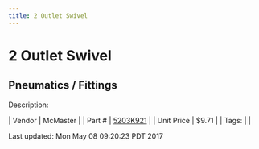 ```yaml
---
title: 2 Outlet Swivel
---
```


# 2 Outlet Swivel
## Pneumatics / Fittings
Description: 	 

| Vendor | McMaster | 
| Part # | [5203K921](https://www.mcmaster.com/#5203K921) | 
| Unit Price | $9.71 | 
| Tags: |  | 

Last updated: Mon May 08 09:20:23 PDT 2017